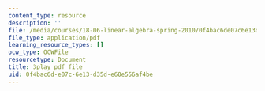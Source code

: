 ```yaml
---
content_type: resource
description: ''
file: /media/courses/18-06-linear-algebra-spring-2010/0f4bac6de07c6e13d35de60e556af4be_TSdXJw83kyA.pdf
file_type: application/pdf
learning_resource_types: []
ocw_type: OCWFile
resourcetype: Document
title: 3play pdf file
uid: 0f4bac6d-e07c-6e13-d35d-e60e556af4be
---
```

